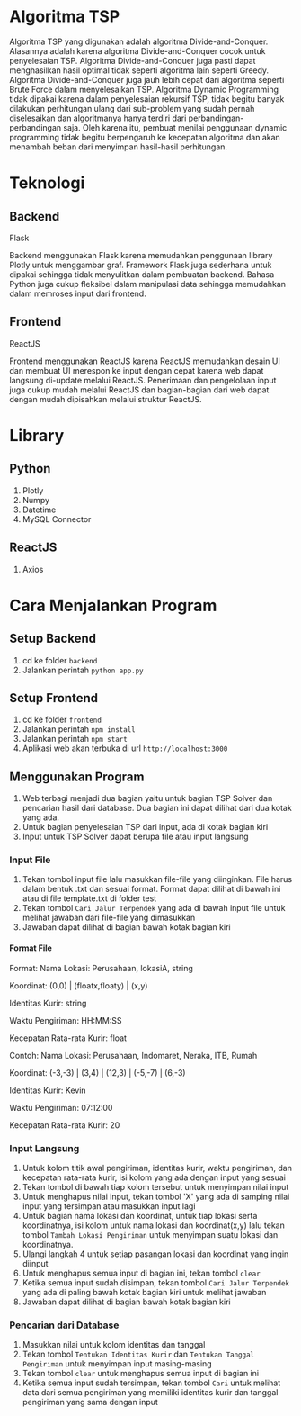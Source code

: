 # Algoritma TSP
Algoritma TSP yang digunakan adalah algoritma Divide-and-Conquer. Alasannya adalah karena algoritma Divide-and-Conquer cocok untuk penyelesaian TSP. Algoritma Divide-and-Conquer juga pasti dapat menghasilkan hasil optimal tidak seperti algoritma lain seperti Greedy. Algoritma Divide-and-Conquer juga jauh lebih cepat dari algoritma seperti Brute Force dalam menyelesaikan TSP. Algoritma Dynamic Programming tidak dipakai karena dalam penyelesaian rekursif TSP, tidak begitu banyak dilakukan perhitungan ulang dari sub-problem yang sudah pernah diselesaikan dan algoritmanya hanya terdiri dari perbandingan-perbandingan saja. Oleh karena itu, pembuat menilai penggunaan dynamic programming tidak begitu berpengaruh ke kecepatan algoritma dan akan menambah beban dari menyimpan hasil-hasil perhitungan.
# Teknologi
## Backend
Flask


Backend menggunakan Flask karena memudahkan penggunaan library Plotly untuk menggambar graf. Framework Flask juga sederhana untuk dipakai sehingga tidak menyulitkan dalam pembuatan backend. Bahasa Python juga cukup fleksibel dalam manipulasi data sehingga memudahkan dalam memroses input dari frontend.
## Frontend
ReactJS


Frontend menggunakan ReactJS karena ReactJS memudahkan desain UI dan membuat UI merespon ke input dengan cepat karena web dapat langsung di-update melalui ReactJS. Penerimaan dan pengelolaan input juga cukup mudah melalui ReactJS dan bagian-bagian dari web dapat dengan mudah dipisahkan melalui struktur ReactJS.

# Library
## Python
1. Plotly
2. Numpy
3. Datetime
4. MySQL Connector
## ReactJS
1. Axios

# Cara Menjalankan Program
## Setup Backend
1. cd ke folder `backend`
2. Jalankan perintah `python app.py`

## Setup Frontend
1. cd ke folder `frontend`
2. Jalankan perintah `npm install`
3. Jalankan perintah `npm start`
4. Aplikasi web akan terbuka di url `http://localhost:3000`

## Menggunakan Program
1. Web terbagi menjadi dua bagian yaitu untuk bagian TSP Solver dan pencarian hasil dari database. Dua bagian ini dapat dilihat dari dua kotak yang ada.
2. Untuk bagian penyelesaian TSP dari input, ada di kotak bagian kiri
3. Input untuk TSP Solver dapat berupa file atau input langsung
### Input File
1. Tekan tombol input file lalu masukkan file-file yang diinginkan. File harus dalam bentuk .txt dan sesuai format. Format dapat dilihat di bawah ini atau di file template.txt di folder test
2. Tekan tombol `Cari Jalur Terpendek` yang ada di bawah input file untuk melihat jawaban dari file-file yang dimasukkan
3. Jawaban dapat dilihat di bagian bawah kotak bagian kiri

#### Format File
Format:
Nama Lokasi: Perusahaan, lokasiA, string

Koordinat: (0,0) | (floatx,floaty) | (x,y)

Identitas Kurir: string

Waktu Pengiriman: HH:MM:SS

Kecepatan Rata-rata Kurir: float


Contoh:
Nama Lokasi: Perusahaan, Indomaret, Neraka, ITB, Rumah

Koordinat: (-3,-3) | (3,4) | (12,3) | (-5,-7) | (6,-3)

Identitas Kurir: Kevin

Waktu Pengiriman: 07:12:00

Kecepatan Rata-rata Kurir: 20

### Input Langsung
1. Untuk kolom titik awal pengiriman, identitas kurir, waktu pengiriman, dan kecepatan rata-rata kurir, isi kolom yang ada dengan input yang sesuai
2. Tekan tombol di bawah tiap kolom tersebut untuk menyimpan nilai input
3. Untuk menghapus nilai input, tekan tombol 'X' yang ada di samping nilai input yang tersimpan atau masukkan input lagi
4. Untuk bagian nama lokasi dan koordinat, untuk tiap lokasi serta koordinatnya, isi kolom untuk nama lokasi dan koordinat(x,y) lalu tekan tombol `Tambah Lokasi Pengiriman` untuk menyimpan suatu lokasi dan koordinatnya.
5. Ulangi langkah 4 untuk setiap pasangan lokasi dan koordinat yang ingin diinput
6. Untuk menghapus semua input di bagian ini, tekan tombol `clear`
7. Ketika semua input sudah disimpan, tekan tombol `Cari Jalur Terpendek` yang ada di paling bawah kotak bagian kiri untuk melihat jawaban
8. Jawaban dapat dilihat di bagian bawah kotak bagian kiri

### Pencarian dari Database
1. Masukkan nilai untuk kolom identitas dan tanggal
2. Tekan tombol `Tentukan Identitas Kurir` dan `Tentukan Tanggal Pengiriman` untuk menyimpan input masing-masing
3. Tekan tombol `clear` untuk menghapus semua input di bagian ini
5. Ketika semua input sudah tersimpan, tekan tombol `Cari` untuk melihat data dari semua pengiriman yang memiliki identitas kurir dan tanggal pengiriman yang sama dengan input